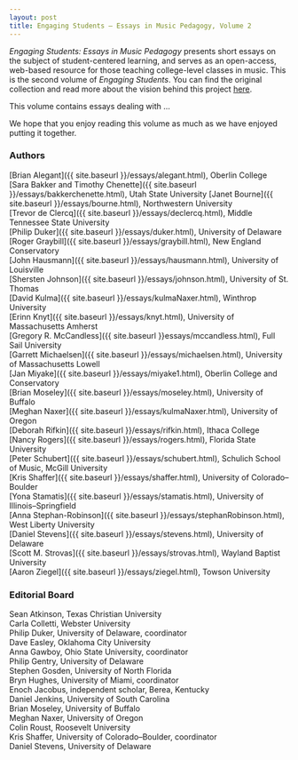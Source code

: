 ```yaml
---
layout: post
title: Engaging Students – Essays in Music Pedagogy, Volume 2
---
```

_Engaging Students: Essays in Music Pedagogy_ presents short essays on the subject of student-centered learning, and serves as an open-access, web-based resource for those teaching college-level classes in music. This is the second volume of *Engaging Students*. You can find the original collection and read more about the vision behind this project [here](http://www.flipcamp.org/engagingstudents/).

This volume contains essays dealing with ...

We hope that you enjoy reading this volume as much as we have enjoyed putting it together.
 

### Authors ###

[Brian Alegant]({{ site.baseurl }}/essays/alegant.html), Oberlin College  
[Sara Bakker and Timothy Chenette]({{ site.baseurl }}/essays/bakkerchenette.html), Utah State University
[Janet Bourne]({{ site.baseurl }}/essays/bourne.html), Northwestern University  
[Trevor de Clercq]({{ site.baseurl }}/essays/declercq.html), Middle Tennessee State University  
[Philip Duker]({{ site.baseurl }}/essays/duker.html), University of Delaware  
[Roger Graybill]({{ site.baseurl }}/essays/graybill.html), New England Conservatory  
[John Hausmann]({{ site.baseurl }}/essays/hausmann.html), University of Louisville  
[Shersten Johnson]({{ site.baseurl }}/essays/johnson.html), University of St. Thomas  
[David Kulma]({{ site.baseurl }}/essays/kulmaNaxer.html), Winthrop University  
[Erinn Knyt]({{ site.baseurl }}/essays/knyt.html), University of Massachusetts Amherst  
[Gregory R. McCandless]({{ site.baseurl }}essays/mccandless.html), Full Sail University  
[Garrett Michaelsen]({{ site.baseurl }}/essays/michaelsen.html), University of Massachusetts Lowell  
[Jan Miyake]({{ site.baseurl }}/essays/miyake1.html), Oberlin College and Conservatory  
[Brian Moseley]({{ site.baseurl }}/essays/moseley.html), University of Buffalo  
[Meghan Naxer]({{ site.baseurl }}/essays/kulmaNaxer.html), University of Oregon  
[Deborah Rifkin]({{ site.baseurl }}/essays/rifkin.html), Ithaca College  
[Nancy Rogers]({{ site.baseurl }}/essays/rogers.html), Florida State University  
[Peter Schubert]({{ site.baseurl }}/essays/schubert.html), Schulich School of Music, McGill University  
[Kris Shaffer]({{ site.baseurl }}/essays/shaffer.html), University of Colorado–Boulder  
[Yona Stamatis]({{ site.baseurl }}/essays/stamatis.html), University of Illinois–Springfield  
[Anna Stephan-Robinson]({{ site.baseurl }}/essays/stephanRobinson.html), West Liberty University  
[Daniel Stevens]({{ site.baseurl }}/essays/stevens.html), University of Delaware  
[Scott M. Strovas]({{ site.baseurl }}/essays/strovas.html), Wayland Baptist University  
[Aaron Ziegel]({{ site.baseurl }}/essays/ziegel.html), Towson University  


### Editorial Board ###

Sean Atkinson, Texas Christian University  
Carla Colletti, Webster University  
Philip Duker, University of Delaware, coordinator  
Dave Easley, Oklahoma City University  
Anna Gawboy, Ohio State University, coordinator  
Philip Gentry, University of Delaware  
Stephen Gosden, University of North Florida  
Bryn Hughes, University of Miami, coordinator  
Enoch Jacobus, independent scholar, Berea, Kentucky  
Daniel Jenkins, University of South Carolina  
Brian Moseley, University of Buffalo  
Meghan Naxer, University of Oregon  
Colin Roust, Roosevelt University  
Kris Shaffer, University of Colorado–Boulder, coordinator  
Daniel Stevens, University of Delaware